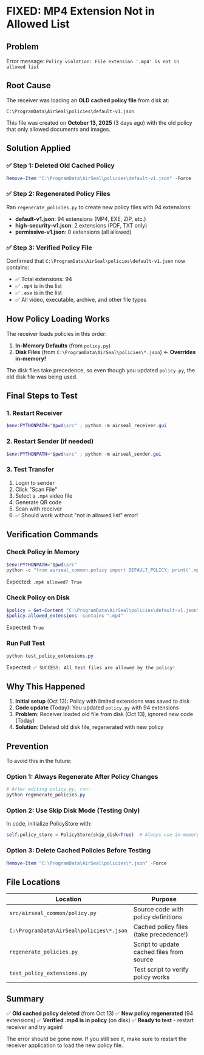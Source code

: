 # FIXED: MP4 Extension Not in Allowed List

## Problem
Error message: `Policy violation: File extension '.mp4' is not in allowed list`

## Root Cause
The receiver was loading an **OLD cached policy file** from disk at:
```
C:\ProgramData\AirSeal\policies\default-v1.json
```

This file was created on **October 13, 2025** (3 days ago) with the old policy that only allowed documents and images.

## Solution Applied

### ✅ Step 1: Deleted Old Cached Policy
```powershell
Remove-Item "C:\ProgramData\AirSeal\policies\default-v1.json" -Force
```

### ✅ Step 2: Regenerated Policy Files
Ran `regenerate_policies.py` to create new policy files with 94 extensions:
- **default-v1.json**: 94 extensions (MP4, EXE, ZIP, etc.)
- **high-security-v1.json**: 2 extensions (PDF, TXT only)
- **permissive-v1.json**: 0 extensions (all allowed)

### ✅ Step 3: Verified Policy File
Confirmed that `C:\ProgramData\AirSeal\policies\default-v1.json` now contains:
- ✅ Total extensions: 94
- ✅ `.mp4` is in the list
- ✅ `.exe` is in the list
- ✅ All video, executable, archive, and other file types

## How Policy Loading Works

The receiver loads policies in this order:

1. **In-Memory Defaults** (from `policy.py`)
2. **Disk Files** (from `C:\ProgramData\AirSeal\policies\*.json`) ← **Overrides in-memory!**

The disk files take precedence, so even though you updated `policy.py`, the old disk file was being used.

## Final Steps to Test

### 1. Restart Receiver
```powershell
$env:PYTHONPATH="$pwd\src" ; python -m airseal_receiver.gui
```

### 2. Restart Sender (if needed)
```powershell
$env:PYTHONPATH="$pwd\src" ; python -m airseal_sender.gui
```

### 3. Test Transfer
1. Login to sender
2. Click "Scan File"
3. Select a `.mp4` video file
4. Generate QR code
5. Scan with receiver
6. ✅ Should work without "not in allowed list" error!

## Verification Commands

### Check Policy in Memory
```powershell
$env:PYTHONPATH="$pwd\src"
python -c "from airseal_common.policy import DEFAULT_POLICY; print('.mp4 allowed?', '.mp4' in DEFAULT_POLICY.allowed_extensions)"
```
Expected: `.mp4 allowed? True`

### Check Policy on Disk
```powershell
$policy = Get-Content "C:\ProgramData\AirSeal\policies\default-v1.json" | ConvertFrom-Json
$policy.allowed_extensions -contains ".mp4"
```
Expected: `True`

### Run Full Test
```powershell
python test_policy_extensions.py
```
Expected: `✅ SUCCESS: All test files are allowed by the policy!`

## Why This Happened

1. **Initial setup** (Oct 13): Policy with limited extensions was saved to disk
2. **Code update** (Today): You updated `policy.py` with 94 extensions
3. **Problem**: Receiver loaded old file from disk (Oct 13), ignored new code (Today)
4. **Solution**: Deleted old disk file, regenerated with new policy

## Prevention

To avoid this in the future:

### Option 1: Always Regenerate After Policy Changes
```powershell
# After editing policy.py, run:
python regenerate_policies.py
```

### Option 2: Use Skip Disk Mode (Testing Only)
In code, initialize PolicyStore with:
```python
self.policy_store = PolicyStore(skip_disk=True)  # Always use in-memory policies
```

### Option 3: Delete Cached Policies Before Testing
```powershell
Remove-Item "C:\ProgramData\AirSeal\policies\*.json" -Force
```

## File Locations

| Location | Purpose |
|----------|---------|
| `src/airseal_common/policy.py` | Source code with policy definitions |
| `C:\ProgramData\AirSeal\policies\*.json` | Cached policy files (take precedence!) |
| `regenerate_policies.py` | Script to update cached files from source |
| `test_policy_extensions.py` | Test script to verify policy works |

## Summary

✅ **Old cached policy deleted** (from Oct 13)
✅ **New policy regenerated** (94 extensions)
✅ **Verified .mp4 is in policy** (on disk)
✅ **Ready to test** - restart receiver and try again!

The error should be gone now. If you still see it, make sure to restart the receiver application to load the new policy file.
